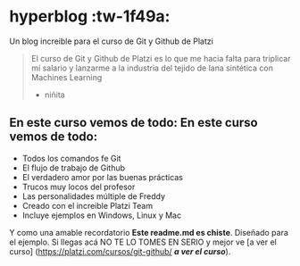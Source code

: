 # hyperblog :tw-1f49a:
Un blog increible para el curso de Git y Github de Platzi
>El curso de Git y Github de Platzi es lo que me hacia falta para triplicar mí salario y lanzarme a la industria del tejido de lana sintética con Machines Learning
> - niñita

## En este curso vemos de todo: En este curso vemos de todo:
* Todos los comandos fe Git
* El flujo de trabajo de Github
* El verdadero amor por las buenas prácticas
* Trucos muy locos del profesor
* Las personalidades múltiple de Freddy
* Creado con el increible Platzi Team
* Incluye ejemplos en Windows, Linux y Mac

Y como una amable recordatorio **Este readme.md es chiste**. Diseñado para el ejemplo. Si llegas acá NO TE LO TOMES EN SERIO y mejor ve [a ver el curso] (https://platzi.com/cursos/git-github/ ***a ver el curso***).
